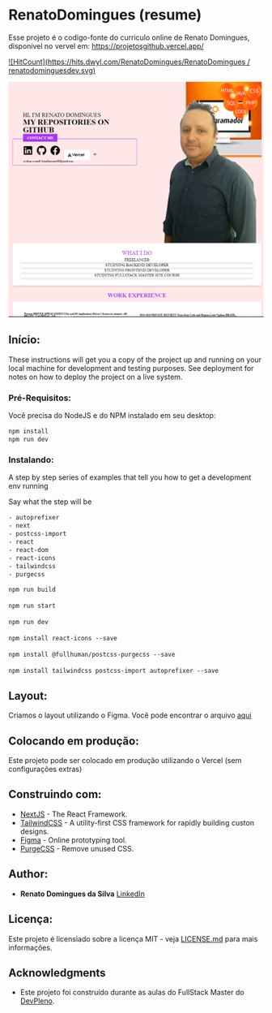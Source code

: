 
# RenatoDomingues (resume)

Esse projeto é o codigo-fonte do curriculo online de Renato Domingues, disponivel no vervel em: https://projetosgithub.vercel.app/

[![HitCount](https://hits.dwyl.com/RenatoDomingues/RenatoDomingues / renatodominguesdev.svg)](http://hits.dwyl.com/RenatoDomingues/renatodominguesdev)

![Preview](https://github.com/RenatoDomingues/renatodomingues.dev/blob/master/print.png?raw=true)

## Início:

These instructions will get you a copy of the project up and running on your local machine for development and testing purposes. See deployment for notes on how to deploy the project on a live system.

### Pré-Requisitos:

Você precisa do NodeJS e do NPM instalado em seu desktop:

```
npm install
npm run dev
```

### Instalando:

A step by step series of examples that tell you how to get a development env running

Say what the step will be

```
- autoprefixer
- next
- postcss-import
- react
- react-dom
- react-icons
- tailwindcss
- purgecss
```
```
npm run build

npm run start

npm run dev

npm install react-icons --save

npm install @fullhuman/postcss-purgecss --save

npm install tailwindcss postcss-import autoprefixer --save
```

## Layout:

Criamos o layout utilizando o Figma. Você pode encontrar o arquivo [aqui](https://www.figma.com/file/PmI0flUE4KbspQSVEAAx94/resume?node-id=0%3A1)

## Colocando em produção:

Este projeto pode ser colocado em produção utilizando o Vercel (sem configurações extras)

## Construindo com:

* [NextJS](https://nextjs.org/) - The React Framework.
* [TailwindCSS](https://tailwindcss.com/) - A utility-first CSS framework for rapidly building custon designs.
* [Figma](https://www.figma.com/) - Online prototyping tool.
* [PurgeCSS](https://purgecss.com/) - Remove unused CSS.

## Author:

* **Renato Domingues da Silva** [LinkedIn](https://www.linkedin.com/in/renato-domingues-silva-094b971b0/)

## Licença:

Este projeto é licensiado sobre a licença MIT - veja  [LICENSE.md](LICENSE.md) para mais informações.

## Acknowledgments

* Este projeto foi construído durante as aulas do FullStack Master do [DevPleno](https://devpleno.com).